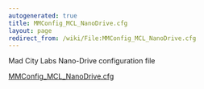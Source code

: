 ```yaml
---
autogenerated: true
title: MMConfig_MCL_NanoDrive.cfg
layout: page
redirect_from: /wiki/File:MMConfig_MCL_NanoDrive.cfg
---
```


Mad City Labs Nano-Drive configuration file

[MMConfig_MCL_NanoDrive.cfg](/media/files/MMConfig_MCL_NanoDrive.cfg)

